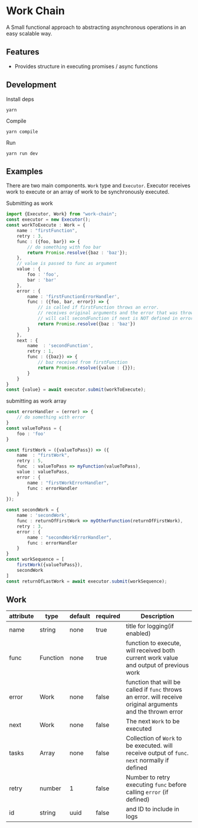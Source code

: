 # Work Chain
A Small functional approach to abstracting asynchronous operations in an easy scalable way.

## Features
  * Provides structure in executing promises / async functions
 

## Development
Install deps

    yarn
    
Compile

    yarn compile
    
Run

    yarn run dev
    
## Examples
There are two main components. `Work` type and `Executor`. Executor receives work to execute or an array 
of work to be synchronously executed.

Submitting as work
```typescript
import {Executor, Work} from "work-chain";
const executor = new Executor();
const workToExecute : Work = {
    name : "firstFunction",
    retry : 3,
    func : ({foo, bar}) => {
        // do something with foo bar
        return Promise.resolve({baz : 'baz'});
    },
    // value is passed to func as argument
    value : {
        foo : 'foo',
        bar : 'bar'
    },
    error : {
        name : 'firstFunctionErrorHandler',
        func : ({foo, bar, error}) => {
            // is called if firstFunction throws an error.
            // receives original arguments and the error that was thrown
            // will call secondFunction if next is NOT defined in error
            return Promise.resolve({baz : 'baz'}) 
        }
    },
    next : {
        name  : 'secondFunction',
        retry : 1,
        func : ({baz}) => {
            // baz received from firstFunction
            return Promise.resolve({value : {}});
        }   
    }
}
const {value} = await executor.submit(workToExecute);
``` 

submitting as work array
```typescript
const errorHandler = (error) => {
    // do something with error
}
const valueToPass = {
    foo : 'foo'
}

const firstWork = ({valueToPass}) => ({
    name  : "firstWork",
    retry : 5,
    func  : valueToPass => myFunction(valueToPass),
    value : valueToPass,
    error : {
        name : "firstWorkErrorHandler",
        func : errorHandler
    }
});

const secondWork = {
    name : 'secondWork',
    func : returnOfFirstWork => myOtherFunction(returnOfFirstWork),
    retry : 3,
    error : {
        name : "secondWorkErrorHandler",
        func : errorHandler
    }
}
const workSequence = [
    firstWork({valueToPass}),
    secondWork
]
const returnOfLastWork = await executor.submit(workSequence);
```

## Work
| attribute  |    type     |   default  | required     |Description
| ---------- | ----------- | -----------| -----------  | ----------- |
| name       |   string    | none       |   true       | title for logging(if enabled)|
| func       |   Function  | none       |   true       | function to execute, will received both current work value and output of previous work|
| error      |   Work      | none       |   false      | function that will be called if `func` throws an error. will receive original arguments and the thrown error|
| next       |   Work      | none       |   false      | The next `Work` to be executed|
| tasks      | Array<Work> | none       |   false      | Collection of `Work` to be executed. will receive output of `func`. `next` normally if defined
| retry      |   number    | 1          |   false      | Number to retry executing `func` before calling `error` (if defined)|   
| id         |   string    | uuid       |   false      | and ID to include in logs|

